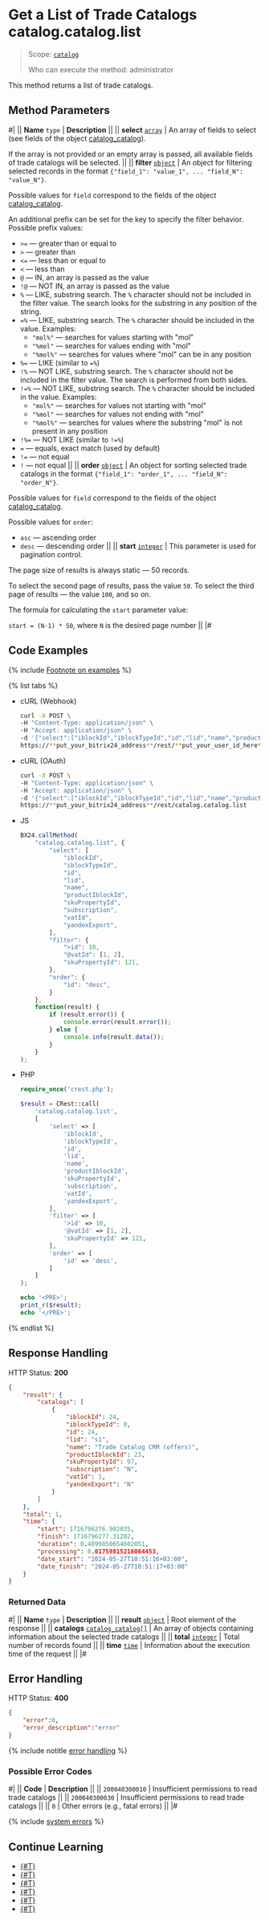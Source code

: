 # Get a List of Trade Catalogs catalog.catalog.list

> Scope: [`catalog`](../../scopes/permissions.md)
>
> Who can execute the method: administrator

This method returns a list of trade catalogs.

## Method Parameters

#|
|| **Name**
`type` | **Description** ||
|| **select**
[`array`](../../data-types.md) | 
An array of fields to select (see fields of the object [catalog_catalog](../data-types.md#catalog_catalog)).

If the array is not provided or an empty array is passed, all available fields of trade catalogs will be selected.
||
|| **filter**
[`object`](../../data-types.md) | An object for filtering selected records in the format `{"field_1": "value_1", ... "field_N": "value_N"}`.

Possible values for `field` correspond to the fields of the object [catalog_catalog](../data-types.md#catalog_catalog). 

An additional prefix can be set for the key to specify the filter behavior. Possible prefix values:
- `>=` — greater than or equal to
- `>` — greater than
- `<=` — less than or equal to
- `<` — less than
- `@` — IN, an array is passed as the value
- `!@` — NOT IN, an array is passed as the value
- `%` — LIKE, substring search. The `%` character should not be included in the filter value. The search looks for the substring in any position of the string.
- `=%` — LIKE, substring search. The `%` character should be included in the value. Examples:
    - `"mol%"` — searches for values starting with "mol"
    - `"%mol"` — searches for values ending with "mol"
    - `"%mol%"` — searches for values where "mol" can be in any position
- `%=` — LIKE (similar to `=%`)
- `!%` — NOT LIKE, substring search. The `%` character should not be included in the filter value. The search is performed from both sides.
- `!=%` — NOT LIKE, substring search. The `%` character should be included in the value. Examples:
    - `"mol%"` — searches for values not starting with "mol"
    - `"%mol"` — searches for values not ending with "mol"
    - `"%mol%"` — searches for values where the substring "mol" is not present in any position
- `!%=` — NOT LIKE (similar to `!=%`)
- `=` — equals, exact match (used by default)
- `!=` — not equal
- `!` — not equal ||
|| **order**
[`object`](../../data-types.md) | 
An object for sorting selected trade catalogs in the format `{"field_1": "order_1", ... "field_N": "order_N"}`.

Possible values for `field` correspond to the fields of the object [catalog_catalog](../data-types.md#catalog_catalog).

Possible values for `order`:
- `asc` — ascending order
- `desc` — descending order
||
|| **start**
[`integer`](../../data-types.md) | This parameter is used for pagination control.

The page size of results is always static — 50 records.

To select the second page of results, pass the value `50`. To select the third page of results — the value `100`, and so on.

The formula for calculating the `start` parameter value:

`start = (N-1) * 50`, where `N` is the desired page number
||
|#

## Code Examples

{% include [Footnote on examples](../../../_includes/examples.md) %}

{% list tabs %}

- cURL (Webhook)

    ```bash
    curl -X POST \
    -H "Content-Type: application/json" \
    -H "Accept: application/json" \
    -d '{"select":["iblockId","iblockTypeId","id","lid","name","productIblockId","skuPropertyId","subscription","vatId","yandexExport"],"filter":{">id":10,"@vatId":[1,2],"skuPropertyId":121},"order":{"id":"desc"}}' \
    https://**put_your_bitrix24_address**/rest/**put_your_user_id_here**/**put_your_webhook_here**/catalog.catalog.list
    ```

- cURL (OAuth)

    ```bash
    curl -X POST \
    -H "Content-Type: application/json" \
    -H "Accept: application/json" \
    -d '{"select":["iblockId","iblockTypeId","id","lid","name","productIblockId","skuPropertyId","subscription","vatId","yandexExport"],"filter":{">id":10,"@vatId":[1,2],"skuPropertyId":121},"order":{"id":"desc"},"auth":"**put_access_token_here**"}' \
    https://**put_your_bitrix24_address**/rest/catalog.catalog.list
    ```

- JS

    ```js
    BX24.callMethod(
        "catalog.catalog.list", {
            "select": [
                "iblockId",
                "iblockTypeId",
                "id",
                "lid",
                "name",
                "productIblockId",
                "skuPropertyId",
                "subscription",
                "vatId",
                "yandexExport",
            ],
            "filter": {
                ">id": 10,
                "@vatId": [1, 2],
                "skuPropertyId": 121,
            },
            "order": {
                "id": "desc",
            }
        },
        function(result) {
            if (result.error()) {
                console.error(result.error());
            } else {
                console.info(result.data());
            }
        }
    );
    ```

- PHP

    ```php
    require_once('crest.php');

    $result = CRest::call(
        'catalog.catalog.list',
        [
            'select' => [
                'iblockId',
                'iblockTypeId',
                'id',
                'lid',
                'name',
                'productIblockId',
                'skuPropertyId',
                'subscription',
                'vatId',
                'yandexExport',
            ],
            'filter' => [
                '>id' => 10,
                '@vatId' => [1, 2],
                'skuPropertyId' => 121,
            ],
            'order' => [
                'id' => 'desc',
            ]
        ]
    );

    echo '<PRE>';
    print_r($result);
    echo '</PRE>';
    ```

{% endlist %}

## Response Handling

HTTP Status: **200**

```json
{
    "result": {
        "catalogs": [
            {
                "iblockId": 24,
                "iblockTypeId": 0,
                "id": 24,
                "lid": "s1",
                "name": "Trade Catalog CRM (offers)",
                "productIblockId": 23,
                "skuPropertyId": 97,
                "subscription": "N",
                "vatId": 1,
                "yandexExport": "N"
            }
        ]
    },
    "total": 1,
    "time": {
        "start": 1716796276.902035,
        "finish": 1716796277.31202,
        "duration": 0.4099850654602051,
        "processing": 0.01759815216064453,
        "date_start": "2024-05-27T10:51:16+03:00",
        "date_finish": "2024-05-27T10:51:17+03:00"
    }
}
```

### Returned Data

#|
|| **Name**
`type` | **Description** ||
|| **result**
[`object`](../../data-types.md) | Root element of the response ||
|| **catalogs**
[`catalog_catalog[]`](../data-types.md#catalog_catalog) | An array of objects containing information about the selected trade catalogs ||
|| **total**
[`integer`](../../data-types.md) | Total number of records found ||
|| **time**
[`time`](../../data-types.md) | Information about the execution time of the request ||
|#

## Error Handling

HTTP Status: **400**

```json
{
    "error":0,
    "error_description":"error"
}
```

{% include notitle [error handling](../../../_includes/error-info.md) %}

### Possible Error Codes

#|
|| **Code** | **Description** ||
|| `200040300010` | Insufficient permissions to read trade catalogs
|| 
|| `200040300030` | Insufficient permissions to read trade catalogs
|| 
|| `0` | Other errors (e.g., fatal errors)
|| 
|#

{% include [system errors](../../../_includes/system-errors.md) %}

## Continue Learning

- [{#T}](./catalog-catalog-add.md)
- [{#T}](./catalog-catalog-update.md)
- [{#T}](./catalog-catalog-get.md)
- [{#T}](./catalog-catalog-is-offers.md)
- [{#T}](./catalog-catalog-delete.md)
- [{#T}](./catalog-catalog-get-fields.md)